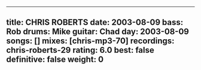 
---
title: CHRIS ROBERTS
date: 2003-08-09
bass:	Rob
drums:	Mike
guitar:	Chad
day: 2003-08-09
songs: []
mixes: [chris-mp3-70]
recordings: chris-roberts-29
rating: 6.0
best: false
definitive: false
weight: 0
---
